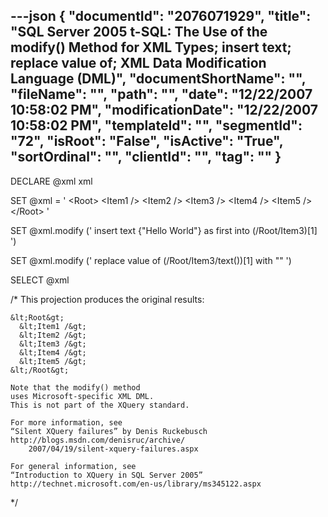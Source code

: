 ---json
{
  "documentId": "2076071929",
  "title": "SQL Server 2005 t-SQL: The Use of the modify() Method for XML Types; insert text; replace value of; XML Data Modification Language (DML)",
  "documentShortName": "",
  "fileName": "",
  "path": "",
  "date": "12/22/2007 10:58:02 PM",
  "modificationDate": "12/22/2007 10:58:02 PM",
  "templateId": "",
  "segmentId": "72",
  "isRoot": "False",
  "isActive": "True",
  "sortOrdinal": "",
  "clientId": "",
  "tag": ""
}
---

DECLARE @xml xml

SET @xml =
'
&lt;Root&gt;
    &lt;Item1 /&gt;
    &lt;Item2 /&gt;
    &lt;Item3 /&gt;
    &lt;Item4 /&gt;
    &lt;Item5 /&gt;
&lt;/Root&gt;
'

SET
    @xml.modify
    ('
        insert text {&quot;Hello World&quot;} as first into (/Root/Item3)[1]
    ')

SET
    @xml.modify
    ('
        replace value of (/Root/Item3/text())[1] with &quot;&quot;
    ')

SELECT @xml

/*
    This projection produces the original results:

    &lt;Root&gt;
      &lt;Item1 /&gt;
      &lt;Item2 /&gt;
      &lt;Item3 /&gt;
      &lt;Item4 /&gt;
      &lt;Item5 /&gt;
    &lt;/Root&gt;

    Note that the modify() method
    uses Microsoft-specific XML DML.
    This is not part of the XQuery standard.

    For more information, see
    “Silent XQuery failures” by Denis Ruckebusch
    http://blogs.msdn.com/denisruc/archive/
        2007/04/19/silent-xquery-failures.aspx

    For general information, see
    “Introduction to XQuery in SQL Server 2005”
    http://technet.microsoft.com/en-us/library/ms345122.aspx
*/
